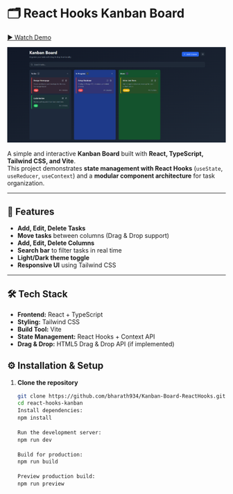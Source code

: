 # 🗂️ React Hooks Kanban Board


[▶ Watch Demo](/Kanbanboard.mp4)


![Board View](/board-view.png)

A simple and interactive **Kanban Board** built with **React, TypeScript, Tailwind CSS, and Vite**.  
This project demonstrates **state management with React Hooks** (`useState`, `useReducer`, `useContext`) and a **modular component architecture** for task organization.

---

## 🚀 Features

- **Add, Edit, Delete Tasks**
- **Move tasks** between columns (Drag & Drop support)
- **Add, Edit, Delete Columns**
- **Search bar** to filter tasks in real time
- **Light/Dark theme toggle**
- **Responsive UI** using Tailwind CSS

---

## 🛠️ Tech Stack

- **Frontend:** React + TypeScript
- **Styling:** Tailwind CSS
- **Build Tool:** Vite
- **State Management:** React Hooks + Context API
- **Drag & Drop:** HTML5 Drag & Drop API (if implemented)

## ⚙️ Installation & Setup

1. **Clone the repository**
   ```bash
   git clone https://github.com/bharath934/Kanban-Board-ReactHooks.git
   cd react-hooks-kanban
   Install dependencies:
   npm install
   
   Run the development server:
   npm run dev

   Build for production:
   npm run build

   Preview production build:
   npm run preview
